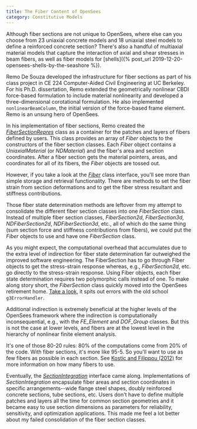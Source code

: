 ```yaml
---
title: The Fiber Content of OpenSees
category: Constitutive Models
---
```


Although fiber sections are not unique to OpenSees, where else can you choose
from 23 uniaxial concrete models and 18 uniaxial steel models to define a
reinforced concrete section? There's also a handful of multiaxial material
models that capture the interaction of axial and shear stresses in beam
fibers, as well as fiber models for [shells]({% post_url 2019-12-20-opensees-shells-by-the-seashore %}).

Remo De Souza developed the infrastructure for fiber sections as part of his
class project in CE 224 Computer-Aided Civil Engineering at UC Berkeley. For
his Ph.D. dissertation, Remo extended the geometrically nonlinear CBDI
force-based formulation to include material nonlinearity and developed a
three-dimensional corotational formulation. He also implemented
`nonlinearBeamColumn`, the initial version of the force-based frame element.
Remo is an unsung hero of OpenSees.

In his implementation of fiber sections, Remo created the [_FiberSectionRepres_](https://github.com/OpenSees/OpenSees/blob/master/SRC/material/section/repres/section/FiberSectionRepr.h)
class as a container for the patches and layers of fibers defined by users.
This class provides an array of _Fiber_ objects to the constructors of the
fiber section classes. Each _Fiber_ object contains a _UniaxialMaterial_
(or _NDMaterial_) and the fiber's area and section coordinates. After a
fiber section gets the material pointers, areas, and coordinates for all of
its fibers, the _Fiber_ objects are tossed out.

However, if you take a look at the [_Fiber_](https://github.com/OpenSees/OpenSees/blob/master/SRC/material/section/fiber/Fiber.h) class interface, you'll see more
than simple storage and retrieval functionality. There are methods to set the
fiber strain from section deformations and to get the fiber stress resultant
and stiffness contributions.

Those fiber state determination methods are leftover from my attempt to
consolidate the different fiber section classes into one _FiberSection_ class.
Instead of multiple fiber section classes, _FiberSection2d_, _FiberSection3d_,
_NDFiberSection2d_, _NDFiberSection3d_, etc., all of which do the same thing
(sum section force and stiffness contributions from fibers), we could put the
_Fiber_ objects to use and have one _FiberSection_ class. 

As you might expect, the computational overhead that accumulates due to the
extra level of indirection for fiber state determination far outweighed the
improved software engineering. The FiberSection has to go through Fiber
objects to get the stress-strain response whereas, e.g., _FiberSection2d_, etc.
go directly to the stress-strain response. Using Fiber objects, each fiber
state determination requires two polymorphic calls instead of one. To make along story short, the _FiberSection_ class quickly moved into the OpenSees
retirement home. [Take a look](https://github.com/OpenSees/OpenSees/blob/master/SRC/material/section/FiberSection.cpp), it spits out errors with the old school
`g3ErrorHandler`.

Additional indirection is extremely beneficial at the higher levels of the
OpenSees framework where the indirection is computationally inconsequential,
e.g., with the _FE_Element_ and _DOF_Group_ classes. But this is not the case
at lower levels, and fibers are at the lowest level in the hierarchy of
nonlinear finite element analysis.

It's one of those 80-20 rules: 80% of the computations come from 20% of the
code. With fiber sections, it's more like 95-5. So you'll want to use as few
fibers as possible in each section. See [Kostic and Filippou (2012)](https://doi.org/10.1061/(ASCE)ST.1943-541X.0000501) for more information on
how many fibers to use.

Eventually, the [_SectionIntegration_](https://github.com/OpenSees/OpenSees/blob/master/SRC/material/section/integration/SectionIntegration.h) interface came along. Implementations of
_SectionIntegration_ encapsulate fiber areas and section coordinates in
specific arrangements--wide flange steel shapes, doubly reinforced concrete
sections, tube sections, etc. Users don't have to define multiple patches and
layers all the time for common section geometries and it became easy to use
section dimensions as parameters for reliability, sensitivity, and
optimization applications. This made me feel a lot better about my failed
consolidation of the fiber section classes.